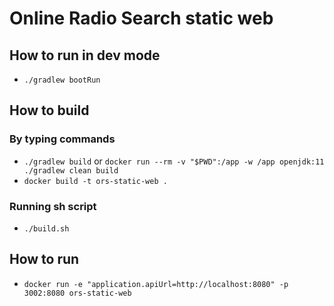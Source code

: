 # Online Radio Search static web

## How to run in dev mode
* `./gradlew bootRun`

## How to build

### By typing commands
* `./gradlew build` or  `docker run --rm -v "$PWD":/app -w /app openjdk:11 ./gradlew clean build`
* `docker build -t ors-static-web .`

### Running sh script
* `./build.sh`

## How to run
* `docker run -e "application.apiUrl=http://localhost:8080" -p 3002:8080 ors-static-web`